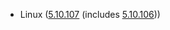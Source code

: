 - Linux ([5.10.107](https://lwn.net/Articles/888522) (includes [5.10.106](https://lwn.net/Articles/888115)))

